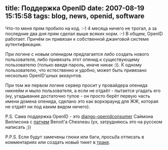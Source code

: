 title: Поддержка OpenID
date: 2007-08-19 15:15:58
tags: blog, news, openid, software
----


Что-то меня прям пробило на код. :-) 4 месяца ничего не трогал, а за последние два дня прям сделал выше всяких норм. :-) В общем, OpenID работает. Причём он привязан к собственной джанговой системе аутентификации.

При логине с новым опенидом предлагается либо создать нового пользователя, либо привязать этот опенид к существующему пользователю (только введя пароль, иначе никак :)). К одному пользователю, что естественно и удобно, может быть привязано несколько OpenID'шных аккаунтов.

При том же первом логине сервер просит у провайдера опенида никнейм и мыло пользователя, а если не отдаёт - пытается угадать его (ну, угадывание достаточно тупое - он просто берёт первую часть имени домена опенида, сделано это как воркэраунд для ЖЖ, которая не отдаёт ни под каким видом ничего).

P.S. Сама поддержка OpenID - это [django-openidconsumer][1] Саймона Виллисона с [патчем][2] Benoit'а Chesneau (ух, затрудняюсь это на русском написать ;))

P.P.S. Если будут замечены глюки или баги, просьба отписать в комментариях или создать новый тикет в [траке][3].

[1]: http://code.google.com/p/django-openid/
[2]: http://code.google.com/p/django-openid/issues/detail?id=9
[3]: http://trac.piranha.org.ua/
